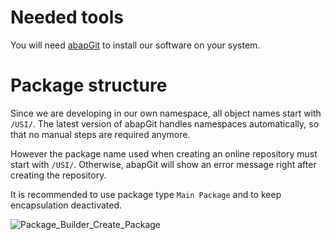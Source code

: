 <!-- Links used on this page (Declaration) -->
[ABAP_GIT]:       https://docs.abapgit.org/


# Needed tools
You will need [abapGit][ABAP_GIT] to install our software on your system.

# Package structure
Since we are developing in our own namespace, all object names start with ```/USI/```. 
The latest version of abapGit handles namespaces automatically, so that no manual steps are required anymore.

However the package name used when creating an online repository must start with ```/USI/```.
Otherwise, abapGit will show an error message right after creating the repository.

It is recommended to use package type ```Main Package``` and to keep encapsulation deactivated.

![Package_Builder_Create_Package](https://github.com/user-attachments/assets/84eb778a-be8f-45ef-82fb-bd89950ba58e)
